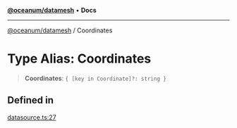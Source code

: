 [**@oceanum/datamesh**](../README.md) • **Docs**

***

[@oceanum/datamesh](../README.md) / Coordinates

# Type Alias: Coordinates

> **Coordinates**: `{ [key in Coordinate]?: string }`

## Defined in

[datasource.ts:27](https://github.com/oceanum-io/oceanum-js/blob/16e7839874a87c82d4c481b562840bf7ccac2d83/packages/datamesh/src/lib/datasource.ts#L27)

